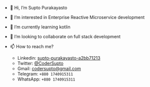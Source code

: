 - 👋 Hi, I’m Supto Purakayasto
- 👀 I’m interested in Enterprise Reactive Microservice development
- 🌱 I’m currently learning kotlin
- 💞️ I’m looking to collaborate on full stack development
- 📫 How to reach me?

  * Linkedin: [supto-purakayasto-a2bb71213](https://www.linkedin.com/in/supto-purakayasto-a2bb71213/)
  * Twitter: [@CoderSupto](https://twitter.com/suptop369)
  * Gmail: codersupto@gmail.com
  * Telegram: `+880 1740915311`
  * WhatsApp: `+880 1740915311`
<!---
supto11/supto11 is a ✨ special ✨ repository because its `README.md` (this file) appears on your GitHub profile.
You can click the Preview link to take a look at your changes.
--->
